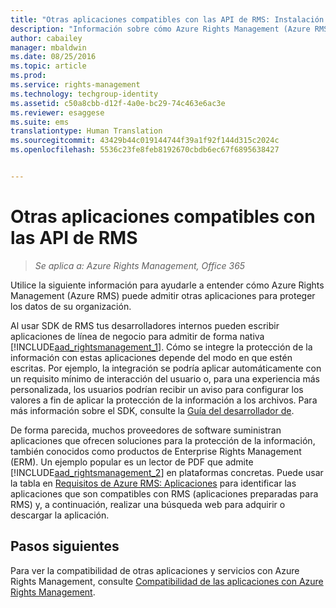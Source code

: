 ```yaml
---
title: "Otras aplicaciones compatibles con las API de RMS: Instalación y configuración | Azure RMS"
description: "Información sobre cómo Azure Rights Management (Azure RMS) puede admitir otras aplicaciones para proteger los datos de la organización."
author: cabailey
manager: mbaldwin
ms.date: 08/25/2016
ms.topic: article
ms.prod: 
ms.service: rights-management
ms.technology: techgroup-identity
ms.assetid: c50a8cbb-d12f-4a0e-bc29-74c463e6ac3e
ms.reviewer: esaggese
ms.suite: ems
translationtype: Human Translation
ms.sourcegitcommit: 43429b44c019144744f39a1f92f144d315c2024c
ms.openlocfilehash: 5536c23fe8feb8192670cbdb6ec67f6895638427


---
```


# Otras aplicaciones compatibles con las API de RMS

>*Se aplica a: Azure Rights Management, Office 365*

Utilice la siguiente información para ayudarle a entender cómo Azure Rights Management (Azure RMS) puede admitir otras aplicaciones para proteger los datos de su organización.

Al usar SDK de RMS tus desarrolladores internos pueden escribir aplicaciones de línea de negocio para admitir de forma nativa [!INCLUDE[aad_rightsmanagement_1](../includes/aad_rightsmanagement_1_md.md)]. Cómo se integre la protección de la información con estas aplicaciones depende del modo en que estén escritas. Por ejemplo, la integración se podría aplicar automáticamente con un requisito mínimo de interacción del usuario o, para una experiencia más personalizada, los usuarios podrían recibir un aviso para configurar los valores a fin de aplicar la protección de la información a los archivos. Para más información sobre el SDK, consulte la [Guía del desarrollador de](../develop/developers-guide.md).

De forma parecida, muchos proveedores de software suministran aplicaciones que ofrecen soluciones para la protección de la información, también conocidos como productos de Enterprise Rights Management (ERM). Un ejemplo popular es un lector de PDF que admite [!INCLUDE[aad_rightsmanagement_2](../includes/aad_rightsmanagement_2_md.md)] en plataformas concretas. Puede usar la tabla en [Requisitos de Azure RMS: Aplicaciones](../get-started/requirements-applications.md) para identificar las aplicaciones que son compatibles con RMS (aplicaciones preparadas para RMS) y, a continuación, realizar una búsqueda web para adquirir o descargar la aplicación.

## Pasos siguientes

Para ver la compatibilidad de otras aplicaciones y servicios con Azure Rights Management, consulte [Compatibilidad de las aplicaciones con Azure Rights Management](applications-support.md).


<!--HONumber=Aug16_HO4-->


